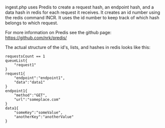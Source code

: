 ingest.php uses Predis to create a request hash, an endpoint hash, and a data hash in redis for each request it receives. It creates an id number using the redis command INCR. It uses the id number to keep track of which hash belongs to which request.

For more information on Predis see the github page: https://github.com/nrk/predis/

The actual structure of the id's, lists, and hashes in redis looks like this:
```
requestsCount == 1
queueList{
    "request1"
}
request1{
    "endpoint":"endpoint1",
    "data":"data1"
} 
endpoint1{
    "method":"GET",
    "url":"someplace.com"
}
data1{
    "someKey":"someValue",
    "anotherKey":"anotherValue"
}
```
